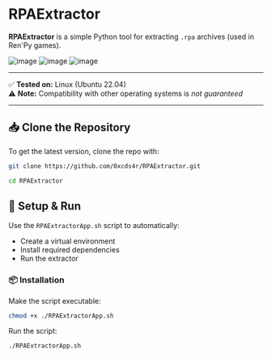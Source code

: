 # RPAExtractor

**RPAExtractor** is a simple Python tool for extracting `.rpa` archives (used in Ren'Py games).

![image](https://github.com/user-attachments/assets/16def077-d4c1-4071-b57f-8d85087da30a) ![image](https://github.com/user-attachments/assets/51b15bec-f8f1-441c-b1bc-49e24ec9c4b2) 
![image](https://github.com/user-attachments/assets/7a965cb4-6aeb-43f6-bcc9-f44ad3452897)





---

✅ **Tested on:** Linux (Ubuntu 22.04)  
⚠️ **Note:** Compatibility with other operating systems is *not guaranteed*

---

## 📥 Clone the Repository

To get the latest version, clone the repo with:

```bash
git clone https://github.com/0xcds4r/RPAExtractor.git
```

```bash
cd RPAExtractor
```

## 🚀 Setup & Run

Use the `RPAExtractorApp.sh` script to automatically:

- Create a virtual environment  
- Install required dependencies  
- Run the extractor

### 📦 Installation

Make the script executable:

```bash
chmod +x ./RPAExtractorApp.sh
```

Run the script:
```bash
./RPAExtractorApp.sh
```
